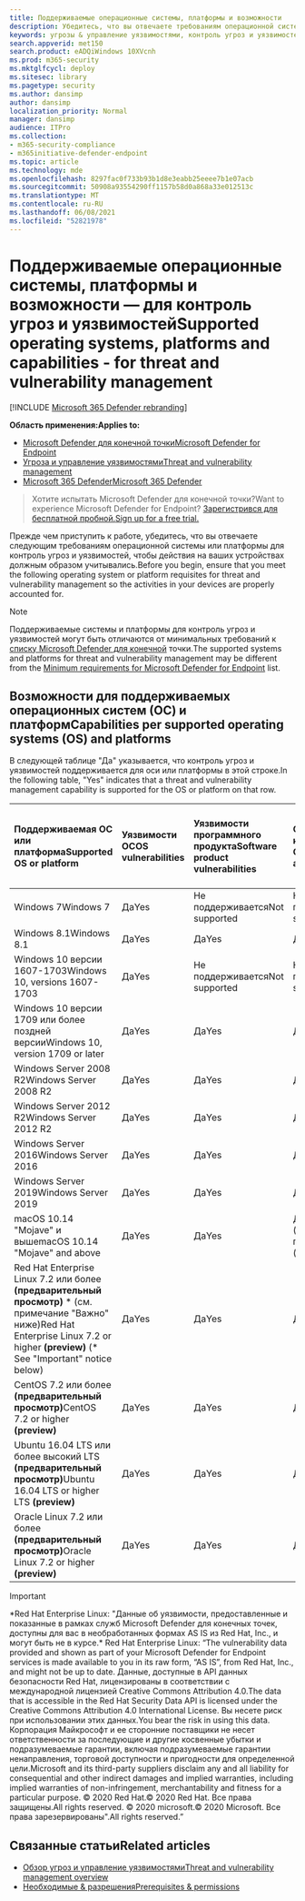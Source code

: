 ```yaml
---
title: Поддерживаемые операционные системы, платформы и возможности
description: Убедитесь, что вы отвечаете требованиям операционной системы или платформы для контроль угроз и уязвимостей, чтобы действия на всех устройствах должным образом учитывались.
keywords: угрозы & управление уязвимостями, контроль угроз и уязвимостей, операционная система, требования к платформе, необходимые условия, поддерживаемая ос Microsoft Defender для Endpoint-tvm, Microsoft Defender для Endpoint-tvm, поддерживаемые операционные системы, поддерживаемые платформы, поддержка Linux, поддержка mac
search.appverid: met150
search.product: eADQiWindows 10XVcnh
ms.prod: m365-security
ms.mktglfcycl: deploy
ms.sitesec: library
ms.pagetype: security
ms.author: dansimp
author: dansimp
localization_priority: Normal
manager: dansimp
audience: ITPro
ms.collection:
- m365-security-compliance
- m365initiative-defender-endpoint
ms.topic: article
ms.technology: mde
ms.openlocfilehash: 8297fac0f733b93b1d8e3eabb25eeee7b1e07acb
ms.sourcegitcommit: 50908a93554290ff1157b58d0a868a33e012513c
ms.translationtype: MT
ms.contentlocale: ru-RU
ms.lasthandoff: 06/08/2021
ms.locfileid: "52821978"
---
```

# <a name="supported-operating-systems-platforms-and-capabilities---for-threat-and-vulnerability-management"></a><span data-ttu-id="1657a-104">Поддерживаемые операционные системы, платформы и возможности — для контроль угроз и уязвимостей</span><span class="sxs-lookup"><span data-stu-id="1657a-104">Supported operating systems, platforms and capabilities - for threat and vulnerability management</span></span>

[!INCLUDE [Microsoft 365 Defender rebranding](../../includes/microsoft-defender.md)]

<span data-ttu-id="1657a-105">**Область применения:**</span><span class="sxs-lookup"><span data-stu-id="1657a-105">**Applies to:**</span></span>

- [<span data-ttu-id="1657a-106">Microsoft Defender для конечной точки</span><span class="sxs-lookup"><span data-stu-id="1657a-106">Microsoft Defender for Endpoint</span></span>](https://go.microsoft.com/fwlink/?linkid=2154037)
- [<span data-ttu-id="1657a-107">Угроза и управление уязвимостями</span><span class="sxs-lookup"><span data-stu-id="1657a-107">Threat and vulnerability management</span></span>](next-gen-threat-and-vuln-mgt.md)
- [<span data-ttu-id="1657a-108">Microsoft 365 Defender</span><span class="sxs-lookup"><span data-stu-id="1657a-108">Microsoft 365 Defender</span></span>](https://go.microsoft.com/fwlink/?linkid=2118804)

><span data-ttu-id="1657a-109">Хотите испытать Microsoft Defender для конечной точки?</span><span class="sxs-lookup"><span data-stu-id="1657a-109">Want to experience Microsoft Defender for Endpoint?</span></span> [<span data-ttu-id="1657a-110">Зарегистрився для бесплатной пробной.</span><span class="sxs-lookup"><span data-stu-id="1657a-110">Sign up for a free trial.</span></span>](https://www.microsoft.com/microsoft-365/windows/microsoft-defender-atp?ocid=docs-wdatp-portaloverview-abovefoldlink)

<span data-ttu-id="1657a-111">Прежде чем приступить к работе, убедитесь, что вы отвечаете следующим требованиям операционной системы или платформы для контроль угроз и уязвимостей, чтобы действия на ваших устройствах должным образом учитывались.</span><span class="sxs-lookup"><span data-stu-id="1657a-111">Before you begin, ensure that you meet the following operating system or platform requisites for threat and vulnerability management so the activities in your devices are properly accounted for.</span></span>

>[!NOTE]
><span data-ttu-id="1657a-112">Поддерживаемые системы и платформы для контроль угроз и уязвимостей могут быть отличаются от минимальных требований к [списку Microsoft Defender для конечной](minimum-requirements.md) точки.</span><span class="sxs-lookup"><span data-stu-id="1657a-112">The supported systems and platforms for threat and vulnerability management may be different from the [Minimum requirements for Microsoft Defender for Endpoint](minimum-requirements.md) list.</span></span>

## <a name="capabilities-per-supported-operating-systems-os-and-platforms"></a><span data-ttu-id="1657a-113">Возможности для поддерживаемых операционных систем (ОС) и платформ</span><span class="sxs-lookup"><span data-stu-id="1657a-113">Capabilities per supported operating systems (OS) and platforms</span></span>

<span data-ttu-id="1657a-114">В следующей таблице "Да" указывается, что контроль угроз и уязвимостей поддерживается для оси или платформы в этой строке.</span><span class="sxs-lookup"><span data-stu-id="1657a-114">In the following table, "Yes" indicates that a threat and vulnerability management capability is supported for the OS or platform on that row.</span></span>

<span data-ttu-id="1657a-115">Поддерживаемая ОС или платформа</span><span class="sxs-lookup"><span data-stu-id="1657a-115">Supported OS or platform</span></span> | <span data-ttu-id="1657a-116">Уязвимости ОС</span><span class="sxs-lookup"><span data-stu-id="1657a-116">OS vulnerabilities</span></span> | <span data-ttu-id="1657a-117">Уязвимости программного продукта</span><span class="sxs-lookup"><span data-stu-id="1657a-117">Software product vulnerabilities</span></span> | <span data-ttu-id="1657a-118">Оценка конфигурации ОС</span><span class="sxs-lookup"><span data-stu-id="1657a-118">OS configuration assessment</span></span> | <span data-ttu-id="1657a-119">Оценка конфигурации элементов управления безопасностью</span><span class="sxs-lookup"><span data-stu-id="1657a-119">Security controls configuration assessment</span></span> | <span data-ttu-id="1657a-120">Оценка конфигурации программного продукта</span><span class="sxs-lookup"><span data-stu-id="1657a-120">Software product configuration assessment</span></span>
:---|:---|:---|:---|:---|:---
<span data-ttu-id="1657a-121">Windows 7</span><span class="sxs-lookup"><span data-stu-id="1657a-121">Windows 7</span></span> | <span data-ttu-id="1657a-122">Да</span><span class="sxs-lookup"><span data-stu-id="1657a-122">Yes</span></span> | <span data-ttu-id="1657a-123">Не поддерживается</span><span class="sxs-lookup"><span data-stu-id="1657a-123">Not supported</span></span> | <span data-ttu-id="1657a-124">Не поддерживается</span><span class="sxs-lookup"><span data-stu-id="1657a-124">Not supported</span></span> | <span data-ttu-id="1657a-125">Не поддерживается</span><span class="sxs-lookup"><span data-stu-id="1657a-125">Not supported</span></span> | <span data-ttu-id="1657a-126">Не поддерживается</span><span class="sxs-lookup"><span data-stu-id="1657a-126">Not supported</span></span>
<span data-ttu-id="1657a-127">Windows 8.1</span><span class="sxs-lookup"><span data-stu-id="1657a-127">Windows 8.1</span></span> | <span data-ttu-id="1657a-128">Да</span><span class="sxs-lookup"><span data-stu-id="1657a-128">Yes</span></span> | <span data-ttu-id="1657a-129">Да</span><span class="sxs-lookup"><span data-stu-id="1657a-129">Yes</span></span> | <span data-ttu-id="1657a-130">Да</span><span class="sxs-lookup"><span data-stu-id="1657a-130">Yes</span></span> | <span data-ttu-id="1657a-131">Да</span><span class="sxs-lookup"><span data-stu-id="1657a-131">Yes</span></span>| <span data-ttu-id="1657a-132">Да</span><span class="sxs-lookup"><span data-stu-id="1657a-132">Yes</span></span>
<span data-ttu-id="1657a-133">Windows 10 версии 1607-1703</span><span class="sxs-lookup"><span data-stu-id="1657a-133">Windows 10, versions 1607-1703</span></span> | <span data-ttu-id="1657a-134">Да</span><span class="sxs-lookup"><span data-stu-id="1657a-134">Yes</span></span>  | <span data-ttu-id="1657a-135">Не поддерживается</span><span class="sxs-lookup"><span data-stu-id="1657a-135">Not supported</span></span> | <span data-ttu-id="1657a-136">Не поддерживается</span><span class="sxs-lookup"><span data-stu-id="1657a-136">Not supported</span></span> | <span data-ttu-id="1657a-137">Не поддерживается</span><span class="sxs-lookup"><span data-stu-id="1657a-137">Not supported</span></span> | <span data-ttu-id="1657a-138">Не поддерживается</span><span class="sxs-lookup"><span data-stu-id="1657a-138">Not supported</span></span>
<span data-ttu-id="1657a-139">Windows 10 версии 1709 или более поздней версии</span><span class="sxs-lookup"><span data-stu-id="1657a-139">Windows 10, version 1709 or later</span></span> | <span data-ttu-id="1657a-140">Да</span><span class="sxs-lookup"><span data-stu-id="1657a-140">Yes</span></span> | <span data-ttu-id="1657a-141">Да</span><span class="sxs-lookup"><span data-stu-id="1657a-141">Yes</span></span> | <span data-ttu-id="1657a-142">Да</span><span class="sxs-lookup"><span data-stu-id="1657a-142">Yes</span></span> | <span data-ttu-id="1657a-143">Да</span><span class="sxs-lookup"><span data-stu-id="1657a-143">Yes</span></span> | <span data-ttu-id="1657a-144">Да</span><span class="sxs-lookup"><span data-stu-id="1657a-144">Yes</span></span>
<span data-ttu-id="1657a-145">Windows Server 2008 R2</span><span class="sxs-lookup"><span data-stu-id="1657a-145">Windows Server 2008 R2</span></span> | <span data-ttu-id="1657a-146">Да</span><span class="sxs-lookup"><span data-stu-id="1657a-146">Yes</span></span> | <span data-ttu-id="1657a-147">Да</span><span class="sxs-lookup"><span data-stu-id="1657a-147">Yes</span></span> | <span data-ttu-id="1657a-148">Да</span><span class="sxs-lookup"><span data-stu-id="1657a-148">Yes</span></span> | <span data-ttu-id="1657a-149">Да</span><span class="sxs-lookup"><span data-stu-id="1657a-149">Yes</span></span> | <span data-ttu-id="1657a-150">Да</span><span class="sxs-lookup"><span data-stu-id="1657a-150">Yes</span></span>
<span data-ttu-id="1657a-151">Windows Server 2012 R2</span><span class="sxs-lookup"><span data-stu-id="1657a-151">Windows Server 2012 R2</span></span> | <span data-ttu-id="1657a-152">Да</span><span class="sxs-lookup"><span data-stu-id="1657a-152">Yes</span></span> | <span data-ttu-id="1657a-153">Да</span><span class="sxs-lookup"><span data-stu-id="1657a-153">Yes</span></span> | <span data-ttu-id="1657a-154">Да</span><span class="sxs-lookup"><span data-stu-id="1657a-154">Yes</span></span> | <span data-ttu-id="1657a-155">Да</span><span class="sxs-lookup"><span data-stu-id="1657a-155">Yes</span></span> | <span data-ttu-id="1657a-156">Да</span><span class="sxs-lookup"><span data-stu-id="1657a-156">Yes</span></span>
<span data-ttu-id="1657a-157">Windows Server 2016</span><span class="sxs-lookup"><span data-stu-id="1657a-157">Windows Server 2016</span></span> | <span data-ttu-id="1657a-158">Да</span><span class="sxs-lookup"><span data-stu-id="1657a-158">Yes</span></span> | <span data-ttu-id="1657a-159">Да</span><span class="sxs-lookup"><span data-stu-id="1657a-159">Yes</span></span> | <span data-ttu-id="1657a-160">Да</span><span class="sxs-lookup"><span data-stu-id="1657a-160">Yes</span></span> | <span data-ttu-id="1657a-161">Да</span><span class="sxs-lookup"><span data-stu-id="1657a-161">Yes</span></span> | <span data-ttu-id="1657a-162">Да</span><span class="sxs-lookup"><span data-stu-id="1657a-162">Yes</span></span>
<span data-ttu-id="1657a-163">Windows Server 2019</span><span class="sxs-lookup"><span data-stu-id="1657a-163">Windows Server 2019</span></span> | <span data-ttu-id="1657a-164">Да</span><span class="sxs-lookup"><span data-stu-id="1657a-164">Yes</span></span> | <span data-ttu-id="1657a-165">Да</span><span class="sxs-lookup"><span data-stu-id="1657a-165">Yes</span></span> | <span data-ttu-id="1657a-166">Да</span><span class="sxs-lookup"><span data-stu-id="1657a-166">Yes</span></span> | <span data-ttu-id="1657a-167">Да</span><span class="sxs-lookup"><span data-stu-id="1657a-167">Yes</span></span> | <span data-ttu-id="1657a-168">Да</span><span class="sxs-lookup"><span data-stu-id="1657a-168">Yes</span></span>
<span data-ttu-id="1657a-169">macOS 10.14 "Mojave" и выше</span><span class="sxs-lookup"><span data-stu-id="1657a-169">macOS 10.14 "Mojave" and above</span></span> | <span data-ttu-id="1657a-170">Да</span><span class="sxs-lookup"><span data-stu-id="1657a-170">Yes</span></span> | <span data-ttu-id="1657a-171">Да</span><span class="sxs-lookup"><span data-stu-id="1657a-171">Yes</span></span> | <span data-ttu-id="1657a-172">Да (предварительный просмотр)</span><span class="sxs-lookup"><span data-stu-id="1657a-172">Yes (preview)</span></span> | <span data-ttu-id="1657a-173">Да (предварительный просмотр)</span><span class="sxs-lookup"><span data-stu-id="1657a-173">Yes (preview)</span></span> | <span data-ttu-id="1657a-174">Да (предварительный просмотр)</span><span class="sxs-lookup"><span data-stu-id="1657a-174">Yes (preview)</span></span>
<span data-ttu-id="1657a-175">Red Hat Enterprise Linux 7.2 или более **(предварительный просмотр)** \* (см. примечание "Важно" ниже)</span><span class="sxs-lookup"><span data-stu-id="1657a-175">Red Hat Enterprise Linux 7.2 or higher **(preview)** (\* See "Important" notice below)</span></span> | <span data-ttu-id="1657a-176">Да</span><span class="sxs-lookup"><span data-stu-id="1657a-176">Yes</span></span> | <span data-ttu-id="1657a-177">Да</span><span class="sxs-lookup"><span data-stu-id="1657a-177">Yes</span></span> | <span data-ttu-id="1657a-178">Да</span><span class="sxs-lookup"><span data-stu-id="1657a-178">Yes</span></span> | <span data-ttu-id="1657a-179">Да</span><span class="sxs-lookup"><span data-stu-id="1657a-179">Yes</span></span> | <span data-ttu-id="1657a-180">Да</span><span class="sxs-lookup"><span data-stu-id="1657a-180">Yes</span></span>
<span data-ttu-id="1657a-181">CentOS 7.2 или более **(предварительный просмотр)**</span><span class="sxs-lookup"><span data-stu-id="1657a-181">CentOS 7.2 or higher **(preview)**</span></span> | <span data-ttu-id="1657a-182">Да</span><span class="sxs-lookup"><span data-stu-id="1657a-182">Yes</span></span> | <span data-ttu-id="1657a-183">Да</span><span class="sxs-lookup"><span data-stu-id="1657a-183">Yes</span></span> | <span data-ttu-id="1657a-184">Да</span><span class="sxs-lookup"><span data-stu-id="1657a-184">Yes</span></span> | <span data-ttu-id="1657a-185">Да</span><span class="sxs-lookup"><span data-stu-id="1657a-185">Yes</span></span> | <span data-ttu-id="1657a-186">Да</span><span class="sxs-lookup"><span data-stu-id="1657a-186">Yes</span></span>
<span data-ttu-id="1657a-187">Ubuntu 16.04 LTS или более высокий LTS **(предварительный просмотр)**</span><span class="sxs-lookup"><span data-stu-id="1657a-187">Ubuntu 16.04 LTS or higher LTS **(preview)**</span></span> | <span data-ttu-id="1657a-188">Да</span><span class="sxs-lookup"><span data-stu-id="1657a-188">Yes</span></span> | <span data-ttu-id="1657a-189">Да</span><span class="sxs-lookup"><span data-stu-id="1657a-189">Yes</span></span> | <span data-ttu-id="1657a-190">Да</span><span class="sxs-lookup"><span data-stu-id="1657a-190">Yes</span></span> | <span data-ttu-id="1657a-191">Да</span><span class="sxs-lookup"><span data-stu-id="1657a-191">Yes</span></span> | <span data-ttu-id="1657a-192">Да</span><span class="sxs-lookup"><span data-stu-id="1657a-192">Yes</span></span>
<span data-ttu-id="1657a-193">Oracle Linux 7.2 или более **(предварительный просмотр)**</span><span class="sxs-lookup"><span data-stu-id="1657a-193">Oracle Linux 7.2 or higher **(preview)**</span></span> | <span data-ttu-id="1657a-194">Да</span><span class="sxs-lookup"><span data-stu-id="1657a-194">Yes</span></span> | <span data-ttu-id="1657a-195">Да</span><span class="sxs-lookup"><span data-stu-id="1657a-195">Yes</span></span> | <span data-ttu-id="1657a-196">Да</span><span class="sxs-lookup"><span data-stu-id="1657a-196">Yes</span></span> | <span data-ttu-id="1657a-197">Да</span><span class="sxs-lookup"><span data-stu-id="1657a-197">Yes</span></span> | <span data-ttu-id="1657a-198">Да</span><span class="sxs-lookup"><span data-stu-id="1657a-198">Yes</span></span>

>[!IMPORTANT]
> <span data-ttu-id="1657a-199">\*Red Hat Enterprise Linux: "Данные об уязвимости, предоставленные и показанные в рамках служб Microsoft Defender для конечных точек, доступны для вас в необработанных формах AS IS из Red Hat, Inc., и могут быть не в курсе.</span><span class="sxs-lookup"><span data-stu-id="1657a-199">\* Red Hat Enterprise Linux: “The vulnerability data provided and shown as part of your Microsoft Defender for Endpoint services is made available to you in its raw form, “AS IS”, from Red Hat, Inc., and might not be up to date.</span></span> <span data-ttu-id="1657a-200">Данные, доступные в API данных безопасности Red Hat, лицензированы в соответствии с международной лицензией Creative Commons Attribution 4.0.</span><span class="sxs-lookup"><span data-stu-id="1657a-200">The data that is accessible in the Red Hat Security Data API is licensed under the Creative Commons Attribution 4.0 International License.</span></span> <span data-ttu-id="1657a-201">Вы несете риск при использовании этих данных.</span><span class="sxs-lookup"><span data-stu-id="1657a-201">You bear the risk in using this data.</span></span> <span data-ttu-id="1657a-202">Корпорация Майкрософт и ее сторонние поставщики не несет ответственности за последующие и другие косвенные убытки и подразумеваемые гарантии, включая подразумеваемые гарантии ненаправления, торговой доступности и пригодности для определенной цели.</span><span class="sxs-lookup"><span data-stu-id="1657a-202">Microsoft and its third-party suppliers disclaim any and all liability for consequential and other indirect damages and implied warranties, including implied warranties of non-infringement, merchantability and fitness for a particular purpose.</span></span> <span data-ttu-id="1657a-203">© 2020 Red Hat.</span><span class="sxs-lookup"><span data-stu-id="1657a-203">© 2020 Red Hat.</span></span> <span data-ttu-id="1657a-204">Все права защищены.</span><span class="sxs-lookup"><span data-stu-id="1657a-204">All rights reserved.</span></span> <span data-ttu-id="1657a-205">© 2020 microsoft.</span><span class="sxs-lookup"><span data-stu-id="1657a-205">© 2020 Microsoft.</span></span> <span data-ttu-id="1657a-206">Все права зарезервированы".</span><span class="sxs-lookup"><span data-stu-id="1657a-206">All rights reserved.”</span></span>

## <a name="related-articles"></a><span data-ttu-id="1657a-207">Связанные статьи</span><span class="sxs-lookup"><span data-stu-id="1657a-207">Related articles</span></span>

- [<span data-ttu-id="1657a-208">Обзор угроз и управление уязвимостями</span><span class="sxs-lookup"><span data-stu-id="1657a-208">Threat and vulnerability management overview</span></span>](next-gen-threat-and-vuln-mgt.md)
- [<span data-ttu-id="1657a-209">Необходимые & разрешения</span><span class="sxs-lookup"><span data-stu-id="1657a-209">Prerequisites & permissions</span></span>](tvm-prerequisites.md)
